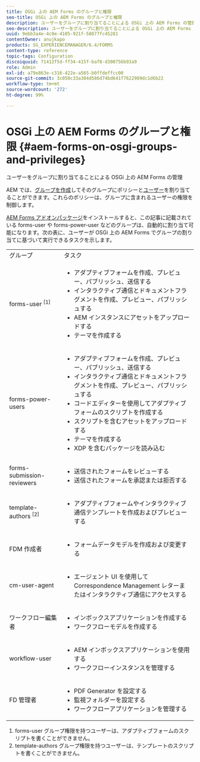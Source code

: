 ```yaml
---
title: OSGi 上の AEM Forms のグループと権限
seo-title: OSGi 上の AEM Forms のグループと権限
description: ユーザーをグループに割り当てることによる OSGi 上の AEM Forms の管理
seo-description: ユーザーをグループに割り当てることによる OSGi 上の AEM Forms の管理
uuid: 9ebb3a4e-4c0e-4105-921f-58077fc45281
contentOwner: anujkapo
products: SG_EXPERIENCEMANAGER/6.4/FORMS
content-type: reference
topic-tags: Configuration
discoiquuid: 71412f5d-ff34-415f-baf8-d300756b93a9
role: Admin
exl-id: a79e863e-c316-422e-a565-b0ffdeffcc00
source-git-commit: 3c050c33a384d586d74bd641f7622989dc1d6b22
workflow-type: tm+mt
source-wordcount: '272'
ht-degree: 99%

---
```


# OSGi 上の AEM Forms のグループと権限 {#aem-forms-on-osgi-groups-and-privileges}

ユーザーをグループに割り当てることによる OSGi 上の AEM Forms の管理

AEM では、[グループを作成](/help/sites-administering/user-group-ac-admin.md#group-administration)してそのグループにポリシーと[ユーザー](/help/sites-administering/user-group-ac-admin.md#user-administration)を割り当てることができます。これらのポリシーは、グループに含まれるユーザーの権限を制御します。

[AEM Forms アドオンパッケージ](/help/forms/using/installing-configuring-aem-forms-osgi.md)をインストールすると、この記事に記載されている forms-user や forms-power-user などのグループは、自動的に割り当て可能になります。次の表に、ユーザーが OSGi 上の AEM Forms でグループの割り当てに基づいて実行できるタスクを示します。

<table> 
 <tbody>
  <tr>
   <td>グループ</td> 
   <td>タスク</td> 
  </tr>
  <tr>
   <td>forms-user <sup>[1]</sup></td> 
   <td>
    <ul> 
     <li>アダプティブフォームを作成、プレビュー、パブリッシュ、送信する</li> 
     <li>インタラクティブ通信とドキュメントフラグメントを作成、プレビュー、パブリッシュする</li> 
     <li>AEM インスタンスにアセットをアップロードする</li> 
     <li>テーマを作成する</li> 
    </ul> </td> 
  </tr>
  <tr>
   <td>forms-power-users</td> 
   <td>
    <ul> 
     <li>アダプティブフォームを作成、プレビュー、パブリッシュ、送信する</li> 
     <li>インタラクティブ通信とドキュメントフラグメントを作成、プレビュー、パブリッシュする</li> 
     <li>コードエディターを使用してアダプティブフォームのスクリプトを作成する</li> 
     <li>スクリプトを含むアセットをアップロードする</li> 
     <li>テーマを作成する</li> 
     <li>XDP を含むパッケージを読み込む</li> 
    </ul> </td> 
  </tr>
  <tr>
   <td>forms-submission-reviewers</td> 
   <td>
    <ul> 
     <li>送信されたフォームをレビューする</li> 
     <li>送信されたフォームを承認または拒否する</li> 
    </ul> </td> 
  </tr>
  <tr>
   <td>template-authors <sup>[2]</sup></td> 
   <td>
    <ul> 
     <li>アダプティブフォームやインタラクティブ通信テンプレートを作成およびプレビューする</li> 
    </ul> </td> 
  </tr>
  <tr>
   <td><p>FDM 作成者</p> </td> 
   <td>
    <ul> 
     <li>フォームデータモデルを作成および変更する</li> 
    </ul> </td> 
  </tr>
  <tr>
   <td>cm-user-agent</td> 
   <td>
    <ul> 
     <li>エージェント UI を使用して Correspondence Management レターまたはインタラクティブ通信にアクセスする</li> 
    </ul> </td> 
  </tr>
  <tr>
   <td><p>ワークフロー編集者</p> </td> 
   <td>
    <ul> 
     <li>インボックスアプリケーションを作成する</li> 
     <li>ワークフローモデルを作成する</li> 
    </ul> </td> 
  </tr>
  <tr>
   <td>workflow-user</td> 
   <td>
    <ul> 
     <li>AEM インボックスアプリケーションを使用する</li> 
     <li>ワークフローインスタンスを管理する</li> 
    </ul> </td> 
  </tr>
  <tr>
   <td>FD 管理者</td> 
   <td>
    <ul> 
     <li>PDF Generator を設定する</li> 
     <li>監視フォルダーを設定する</li> 
     <li>ワークフローアプリケーションを管理する</li> 
    </ul> </td> 
  </tr>
 </tbody>
</table>

1. forms-user グループ権限を持つユーザーは、アダプティブフォームのスクリプトを書くことができません。
1. template-authors グループ権限を持つユーザーは、テンプレートのスクリプトを書くことができません。

